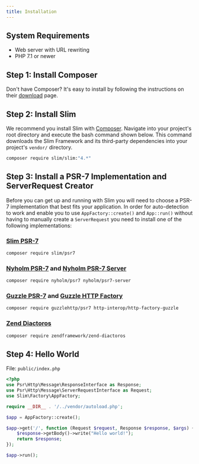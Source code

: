 ```yaml
---
title: Installation
---
```


## System Requirements

* Web server with URL rewriting
* PHP 7.1 or newer

## Step 1: Install Composer

Don't have Composer? It's easy to install by following the instructions on their [download](https://getcomposer.org/download/) page.

## Step 2: Install Slim

We recommend you install Slim with [Composer](https://getcomposer.org/).
Navigate into your project's root directory and execute the bash command
shown below. This command downloads the Slim Framework and its third-party
dependencies into your project's `vendor/` directory.

```bash
composer require slim/slim:"4.*"
```

## Step 3: Install a PSR-7 Implementation and ServerRequest Creator

Before you can get up and running with Slim you will need to choose a PSR-7 implementation that best fits your application.
In order for auto-detection to work and enable you to use `AppFactory::create()` and `App::run()` without having to manually create a `ServerRequest` you need to install one of the following implementations:

### [Slim PSR-7](https://github.com/slimphp/Slim-Psr7)
```bash
composer require slim/psr7
```

### [Nyholm PSR-7](https://github.com/Nyholm/psr7) and [Nyholm PSR-7 Server](https://github.com/Nyholm/psr7-server)
```bash
composer require nyholm/psr7 nyholm/psr7-server
```

### [Guzzle PSR-7](https://github.com/guzzle/psr7) and [Guzzle HTTP Factory](https://github.com/http-interop/http-factory-guzzle)
```bash
composer require guzzlehttp/psr7 http-interop/http-factory-guzzle
```

### [Zend Diactoros](https://github.com/zendframework/zend-diactoros)
```bash
composer require zendframework/zend-diactoros
```

## Step 4: Hello World

File: `public/index.php`

```php
<?php
use Psr\Http\Message\ResponseInterface as Response;
use Psr\Http\Message\ServerRequestInterface as Request;
use Slim\Factory\AppFactory;

require __DIR__ . '/../vendor/autoload.php';

$app = AppFactory::create();

$app->get('/', function (Request $request, Response $response, $args) {
    $response->getBody()->write("Hello world!");
    return $response;
});

$app->run();
```
